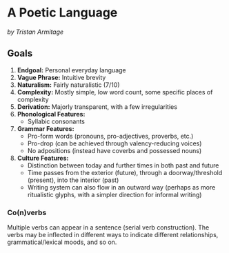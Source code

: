 # A Poetic Language

_by Tristan Armitage_

## Goals

1. **Endgoal:** Personal everyday language
2. **Vague Phrase:** Intuitive brevity
3. **Naturalism:** Fairly naturalistic (7/10)
4. **Complexity:** Mostly simple, low word count, some specific places of complexity
5. **Derivation:** Majorly transparent, with a few irregularities
6. **Phonological Features:** 
    - Syllabic consonants
7. **Grammar Features:**
    - Pro-form words (pronouns, pro-adjectives, proverbs, etc.)
    - Pro-drop (can be achieved through valency-reducing voices)
    - No adpositions (instead have coverbs and possessed nouns)
8. **Culture Features:** 
    - Distinction between today and further times in both past and future
    - Time passes from the exterior (future), through a doorway/threshold (present), into the interior (past) 
    - Writing system can also flow in an outward way (perhaps as more ritualistic glyphs, with a simpler direction for informal writing)

### Co(n)verbs

Multiple verbs can appear in a sentence (serial verb construction).
The verbs may be inflected in different ways to indicate different relationships, grammatical/lexical moods, and so on.
